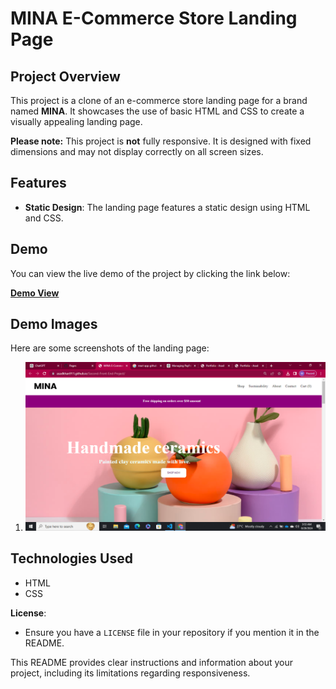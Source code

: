 # MINA E-Commerce Store Landing Page

## Project Overview

This project is a clone of an e-commerce store landing page for a brand named **MINA**. It showcases the use of basic HTML and CSS to create a visually appealing landing page.

**Please note:** This project is **not** fully responsive. It is designed with fixed dimensions and may not display correctly on all screen sizes.

## Features

- **Static Design**: The landing page features a static design using HTML and CSS.

## Demo

You can view the live demo of the project by clicking the link below:

[**Demo View**](https://your-demo-link.com)

## Demo Images

Here are some screenshots of the landing page:

1. ![Homepage Screenshot 1](minass.png)

## Technologies Used

- HTML
- CSS

**License**:
   - Ensure you have a `LICENSE` file in your repository if you mention it in the README.

This README provides clear instructions and information about your project, including its limitations regarding responsiveness.
